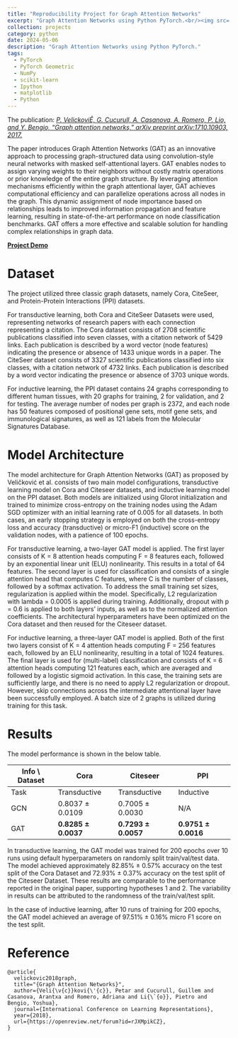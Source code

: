 ```yaml
---
title: "Reproducibility Project for Graph Attention Networks"
excerpt: "Graph Attention Networks using Python PyTorch.<br/><img src='/images/GAT.png'>"
collection: projects
category: python
date: 2024-05-06
description: "Graph Attention Networks using Python PyTorch."
tags:
  - PyTorch
  - PyTorch Geometric
  - NumPy
  - scikit-learn
  - Ipython
  - matplotlib
  - Python
---
```


The publication: *[P. VelickoviÊ, G. Cucurull, A. Casanova, A. Romero, P. Lio, and Y. Bengio, “Graph attention networks,” arXiv preprint arXiv:1710.10903, 2017.](https://doi.org/10.48550/arXiv.1710.10903)*  


The paper introduces Graph Attention Networks (GAT) as an innovative approach to processing graph-structured data using convolution-style neural networks with masked self-attentional layers. GAT enables nodes to assign varying weights to their neighbors without costly matrix operations or prior knowledge of the entire graph structure. By leveraging attention mechanisms efficiently within the graph attentional layer, GAT achieves computational efficiency and can parallelize operations across all nodes in the graph. This dynamic assignment of node importance based on relationships leads to improved information propagation and feature learning, resulting in state-of-the-art performance on node classification benchmarks. GAT offers a more effective and scalable solution for handling complex relationships in graph data.



**[Project Demo](https://www.youtube.com/watch?v=QZgEJTrxImE)**


# Dataset

The project utilized three classic graph datasets, namely Cora, CiteSeer, and Protein-Protein Interactions (PPI) datasets.

For transductive learning, both Cora and CiteSeer Datasets were used, representing networks of research papers with each connection representing a citation. The Cora dataset consists of 2708 scientific publications classified into seven classes, with a citation network of 5429 links. Each publication is described by a word vector (node features) indicating the presence or absence of 1433 unique words in a paper. The CiteSeer dataset consists of 3327 scientific publications classified into six classes, with a citation network of 4732 links. Each publication is described by a word vector indicating the presence or absence of 3703 unique words.

For inductive learning, the PPI dataset contains 24 graphs corresponding to different human tissues, with 20 graphs for training, 2 for validation, and 2 for testing. The average number of nodes per graph is 2372, and each node has 50 features composed of positional gene sets, motif gene sets, and immunological signatures, as well as 121 labels from the Molecular Signatures Database.

# Model Architecture

The model architecture for Graph Attention Networks (GAT) as proposed by Veličković et al. consists of two main model configurations, transductive learning model on Cora and Citeseer datasets, and inductive learning model on the PPI dataset. Both models are initialized using Glorot initialization and trained to minimize cross-entropy on the training nodes using the Adam SGD optimizer with an initial learning rate of 0.005 for all datasets. In both cases, an early stopping strategy is employed on both the cross-entropy loss and accuracy (transductive) or micro-F1 (inductive) score on the validation nodes, with a patience of 100 epochs.

For transductive learning, a two-layer GAT model is applied. The first layer consists of K = 8 attention heads computing F = 8 features each, followed by an exponential linear unit (ELU) nonlinearity. This results in a total of 64 features. The second layer is used for classification and consists of a single attention head that computes C features, where C is the number of classes, followed by a softmax activation. To address the small training set sizes, regularization is applied within the model. Specifically, L2 regularization with lambda = 0.0005 is applied during training. Additionally, dropout with p = 0.6 is applied to both layers’ inputs, as well as to the normalized attention coefficients.
The architectural hyperparameters have been optimized on the Cora dataset and then reused for the Citeseer dataset.

For inductive learning, a three-layer GAT model is applied. Both of the first two layers consist of K = 4 attention heads computing F = 256 features each, followed by an ELU nonlinearity, resulting in a total of 1024 features. The final layer is used for (multi-label) classification and consists of K = 6 attention heads computing 121 features each, which are averaged and followed by a logistic sigmoid activation. In this case, the training sets are sufficiently large, and there is no need to apply L2 regularization or dropout. However, skip connections across the intermediate attentional layer have been successfully employed. A batch size of 2 graphs is utilized during training for this task.

# Results

The model performance is shown in the below table.

|  Info \ Dataset |         Cora        |       Citeseer      |        PPI        |
| --------------- | ------------------- | ------------------- | ----------------- |
|       Task      |     Transductive    |     Transductive    |     Inductive     |
|       GCN       |   0.8037 ± 0.0109   |   0.7005 ± 0.0030   |        N/A        |
|       GAT       | **0.8285 ± 0.0037** | **0.7293 ± 0.0057** |**0.9751 ± 0.0016**|


In transductive learning, the GAT model was trained for 200 epochs over 10 runs using default hyperparameters on randomly split train/val/test data. The model achieved approximately 82.85% ± 0.57% accuracy on the test split of the Cora Dataset and 72.93% ± 0.37% accuracy on the test split of the Citeseer Dataset. These results are comparable to the performance reported in the original paper, supporting hypotheses 1 and 2. The variability in results can be attributed to the randomness of the train/val/test split.

In the case of inductive learning, after 10 runs of training for 200 epochs, the GAT model achieved an average of 97.51% ± 0.16% micro F1 score on the test split.

# Reference

``` 
@article{
  velickovic2018graph,
  title="{Graph Attention Networks}",
  author={Veli{\v{c}}kovi{\'{c}}, Petar and Cucurull, Guillem and Casanova, Arantxa and Romero, Adriana and Li{\`{o}}, Pietro and Bengio, Yoshua},
  journal={International Conference on Learning Representations},
  year={2018},
  url={https://openreview.net/forum?id=rJXMpikCZ},
}
```


